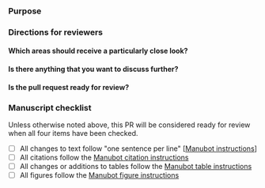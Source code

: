 ### Purpose

<!--What issue does your pull request address?-->

### Directions for reviewers

#### Which areas should receive a particularly close look?


#### Is there anything that you want to discuss further?


#### Is the pull request ready for review?


### Manuscript checklist

<!--Remove this section if the changes are not relevant to the manuscript itself-->

Unless otherwise noted above, this PR will be considered ready for review when all four items have been checked.

- [ ] All changes to text follow "one sentence per line" [[Manubot instructions](https://github.com/jaybee84/ml-in-rd/blob/draft-branch/USAGE.md#manubot-markdown)]
- [ ] All citations follow the [Manubot citation instructions](https://github.com/jaybee84/ml-in-rd/blob/draft-branch/USAGE.md#citations)
- [ ] All changes or additions to tables follow the [Manubot table instructions](https://github.com/jaybee84/ml-in-rd/blob/draft-branch/USAGE.md#tables)
- [ ] All figures follow the [Manubot figure instructions](https://github.com/jaybee84/ml-in-rd/blob/draft-branch/USAGE.md#figures)
